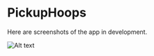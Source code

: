 # PickupHoops

Here are screenshots of the app in development.

![Alt text](https://github.com/amusse/PickupHoops/tree/master/Screenshots/AppIcon.png "App Icon")
